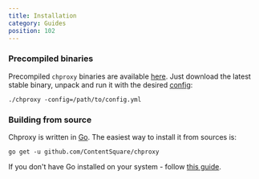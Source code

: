 ```yaml
---
title: Installation
category: Guides
position: 102
---
```


### Precompiled binaries

Precompiled `chproxy` binaries are available [here](https://github.com/ContentSquare/chproxy/releases).
Just download the latest stable binary, unpack and run it with the desired [config](#configuration):

```
./chproxy -config=/path/to/config.yml
```

### Building from source

Chproxy is written in [Go](https://golang.org/). The easiest way to install it from sources is:

```
go get -u github.com/ContentSquare/chproxy
```

If you don't have Go installed on your system - follow [this guide](https://golang.org/doc/install).
